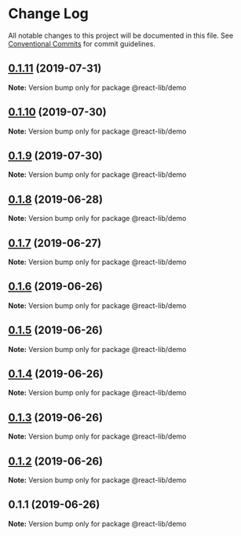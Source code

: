 # Change Log

All notable changes to this project will be documented in this file.
See [Conventional Commits](https://conventionalcommits.org) for commit guidelines.

## [0.1.11](https://github.com/sharingapples/react-lib/compare/@react-lib/demo@0.1.10...@react-lib/demo@0.1.11) (2019-07-31)

**Note:** Version bump only for package @react-lib/demo





## [0.1.10](https://github.com/sharingapples/react-lib/compare/@react-lib/demo@0.1.9...@react-lib/demo@0.1.10) (2019-07-30)

**Note:** Version bump only for package @react-lib/demo





## [0.1.9](https://github.com/sharingapples/react-lib/compare/@react-lib/demo@0.1.8...@react-lib/demo@0.1.9) (2019-07-30)

**Note:** Version bump only for package @react-lib/demo





## [0.1.8](https://github.com/sharingapples/react-lib/compare/@react-lib/demo@0.1.7...@react-lib/demo@0.1.8) (2019-06-28)

**Note:** Version bump only for package @react-lib/demo





## [0.1.7](https://github.com/sharingapples/react-lib/compare/@react-lib/demo@0.1.6...@react-lib/demo@0.1.7) (2019-06-27)

**Note:** Version bump only for package @react-lib/demo





## [0.1.6](https://github.com/sharingapples/react-lib/compare/@react-lib/demo@0.1.5...@react-lib/demo@0.1.6) (2019-06-26)

**Note:** Version bump only for package @react-lib/demo





## [0.1.5](https://github.com/sharingapples/react-lib/compare/@react-lib/demo@0.1.4...@react-lib/demo@0.1.5) (2019-06-26)

**Note:** Version bump only for package @react-lib/demo





## [0.1.4](https://github.com/sharingapples/react-lib/compare/@react-lib/demo@0.1.3...@react-lib/demo@0.1.4) (2019-06-26)

**Note:** Version bump only for package @react-lib/demo





## [0.1.3](https://github.com/sharingapples/react-lib/compare/@react-lib/demo@0.1.2...@react-lib/demo@0.1.3) (2019-06-26)

**Note:** Version bump only for package @react-lib/demo





## [0.1.2](https://github.com/sharingapples/react-lib/compare/@react-lib/demo@0.1.1...@react-lib/demo@0.1.2) (2019-06-26)

**Note:** Version bump only for package @react-lib/demo





## 0.1.1 (2019-06-26)

**Note:** Version bump only for package @react-lib/demo
